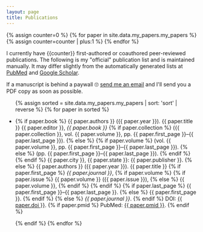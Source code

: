 ```yaml
---
layout: page
title: Publications
---
```


{% assign counter=0 %}
{% for paper in site.data.my_papers.my_papers %}
  {% assign counter=counter | plus:1 %}
{% endfor %}

I currently have {{counter}} first-authored or coauthored peer-reviewed publications. The
following is my "official" publication list and is maintained manually. It may differ
slightly from the automatically generated lists at
[PubMed](https://www.ncbi.nlm.nih.gov/pubmed/?term=mathias+sr%5BAuthor%5D) and
[Google Scholar](https://scholar.google.com/citations?user=fRRZs_4AAAAJ&hl=en).

If a manuscript is behind a paywall 🙄 
[send me an email](mailto:reprints@crackedbassoon.com) and I'll send you a PDF copy as
soon as possible.

<ul>
{% assign sorted = site.data.my_papers.my_papers | sort: 'sort' | reverse %}
{% for paper in sorted %}
  <p><li>
  {% if paper.book %}
    {{ paper.authors }}
    ({{ paper.year }}).
    {{ paper.title }}
    {{ paper.editor }},
    <i>{{ paper.book }}</i>
    {% if paper.collection %}
      ({{ paper.collection }}, vol. {{ paper.volume }}, pp. {{ paper.first_page }}–{{ paper.last_page }}).
    {% else %}
      {% if paper.volume %}
        (vol. {{ paper.volume }}, pp. {{ paper.first_page }}–{{ paper.last_page }}).
      {% else %}
        (pp. {{ paper.first_page }}–{{ paper.last_page }}).
      {% endif %}
    {% endif %}
    {{ paper.city }}, {{ paper.state }}: {{ paper.publisher }}.
  {% else %}
    {{ paper.authors }}
    ({{ paper.year }}).
    {{ paper.title }}
    {% if paper.first_page %}
      <i>{{ paper.journal }}</i>,
      {% if paper.volume %}
        {% if paper.issue %}
          {{ paper.volume }} ({{ paper.issue }}),
        {% else %}
           {{ paper.volume }},
        {% endif %}
      {% endif %}
      {% if paper.last_page %}
        {{ paper.first_page }}–{{ paper.last_page }}.
      {% else %}
        {{ paper.first_page }}.
      {% endif %}
    {% else %}
      <i>{{ paper.journal }}</i>.
    {% endif %}
    DOI: <a href="{{ paper.doi_link }}" class="break">{{ paper.doi }}</a>.
    {% if paper.pmid %}
      PubMed: <a href="{{ paper.pmid_link }}" class="break">{{ paper.pmid }}</a>.
    {% endif %}
    </li></p>
  {% endif %}
{% endfor %}
</ul>